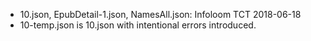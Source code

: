* 10.json, EpubDetail-1.json, NamesAll.json: Infoloom TCT 2018-06-18
* 10-temp.json is 10.json with intentional errors introduced.
